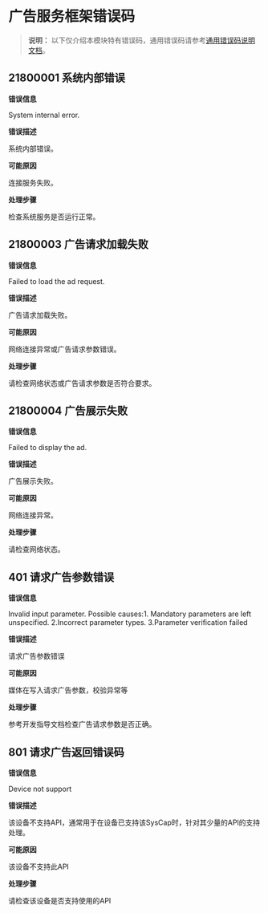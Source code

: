 # 广告服务框架错误码


> **说明：**
> 以下仅介绍本模块特有错误码，通用错误码请参考[通用错误码说明文档](../errorcode-universal.md)。


## 21800001 系统内部错误

**错误信息**

System internal error.

**错误描述**

系统内部错误。

**可能原因**

连接服务失败。

**处理步骤**

检查系统服务是否运行正常。


## 21800003 广告请求加载失败

**错误信息**

Failed to load the ad request.

**错误描述**

广告请求加载失败。

**可能原因**

网络连接异常或广告请求参数错误。

**处理步骤**

请检查网络状态或广告请求参数是否符合要求。


## 21800004 广告展示失败

**错误信息**

Failed to display the ad.

**错误描述**

广告展示失败。

**可能原因**

网络连接异常。

**处理步骤**

请检查网络状态。


## 401 请求广告参数错误

**错误信息**

Invalid input parameter. Possible causes:1. Mandatory parameters are left unspecified.
2.Incorrect parameter types. 3.Parameter verification failed

**错误描述**

请求广告参数错误

**可能原因**

媒体在写入请求广告参数，校验异常等

**处理步骤**

参考开发指导文档检查广告请求参数是否正确。


## 801 请求广告返回错误码

**错误信息**

Device not support

**错误描述**

该设备不支持API，通常用于在设备已支持该SysCap时，针对其少量的API的支持处理。

**可能原因**

该设备不支持此API

**处理步骤**

请检查该设备是否支持使用的API


